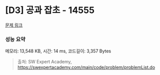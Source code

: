 # [D3] 공과 잡초 - 14555 

[문제 링크](https://swexpertacademy.com/main/code/problem/problemDetail.do?contestProbId=AYGtoa3qARcDFARC) 

### 성능 요약

메모리: 13,548 KB, 시간: 14 ms, 코드길이: 3,357 Bytes



> 출처: SW Expert Academy, https://swexpertacademy.com/main/code/problem/problemList.do